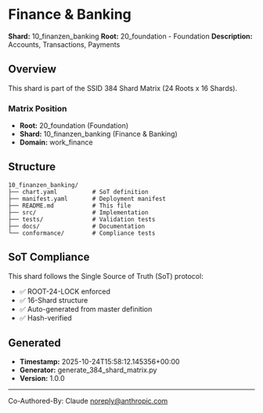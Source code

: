 # Finance & Banking

**Shard:** 10_finanzen_banking
**Root:** 20_foundation - Foundation
**Description:** Accounts, Transactions, Payments

## Overview

This shard is part of the SSID 384 Shard Matrix (24 Roots x 16 Shards).

### Matrix Position
- **Root:** 20_foundation (Foundation)
- **Shard:** 10_finanzen_banking (Finance & Banking)
- **Domain:** work_finance

## Structure

```
10_finanzen_banking/
├── chart.yaml          # SoT definition
├── manifest.yaml       # Deployment manifest
├── README.md           # This file
├── src/                # Implementation
├── tests/              # Validation tests
├── docs/               # Documentation
└── conformance/        # Compliance tests
```

## SoT Compliance

This shard follows the Single Source of Truth (SoT) protocol:
- ✅ ROOT-24-LOCK enforced
- ✅ 16-Shard structure
- ✅ Auto-generated from master definition
- ✅ Hash-verified

## Generated

- **Timestamp:** 2025-10-24T15:58:12.145356+00:00
- **Generator:** generate_384_shard_matrix.py
- **Version:** 1.0.0

---

Co-Authored-By: Claude <noreply@anthropic.com>
